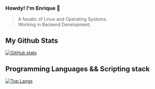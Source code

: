 ### Howdy! I'm Enrique 🐧

> <p > A fanatic of  Linux and Operating Systems. <br />
> Working in Backend Development. </p>

 ## My Github Stats

[![GitHub stats](https://github-readme-stats.vercel.app/api?username=EnriLion)](https://github.com/EnriLion/github-readme-stats)

 ## Programming Languages  && Scripting stack 
 
 [![Top Langs](https://github-readme-stats.vercel.app/api/top-langs/?username=EnriLion)](https://github.com/EnriLion/github-readme-stats)
 
<!--
**EnriqueLion/EnriqueLion** is a ✨ _special_ ✨ repository because its `README.md` (this file) appears on your GitHub profile.

Here are some ideas to get you started:

- 🔭 I’m currently working on ...
- 🌱 I’m currently learning ...
- 👯 I’m looking to collaborate on ...
- 🤔 I’m looking for help with ...
- 💬 Ask me about ...
- 📫 How to reach me: ...
- 😄 Pronouns: ...
- ⚡ Fun fact: ...
-->
